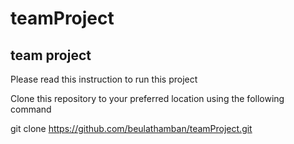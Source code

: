 # teamProject
## team project
Please read this instruction to run this project

Clone this repository to your preferred location using the following command

git clone  https://github.com/beulathamban/teamProject.git
